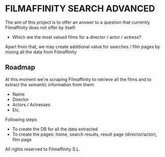 FILMAFFINITY SEARCH ADVANCED
=============================

The aim of this project is to offer an answer to a question that currently Filmaffinity does not offer by itself:
* Which are the most valued films for a director / actor / actress?

Apart from that, we may create additional value for searches / film pages by mixing all the data from Filmaffinity

Roadmap
---------------
At this moment we're scraping Filmaffinity to retrieve all the films and to extract the semantic information from them:
* Name
* Director
* Actors / Actresses
* Etc.

Following steps
* To create the DB for all the data extracted
* To create the pages: home, search results, result page (director/actor), film page

All rights reserved to Filmaffinity S.L.
